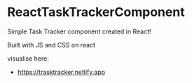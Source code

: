 # ReactTaskTrackerComponent
Simple Task Tracker component created in React!

Built with JS and CSS on react

visualise here:
- https://trasktracker.netlify.app